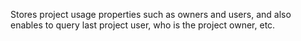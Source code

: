 Stores project usage properties such as owners and users, and also enables to query last project user, who is the project owner, etc.

